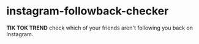 # instagram-followback-checker
**TIK TOK TREND** check which of your friends aren't following you back on Instagram.
